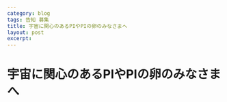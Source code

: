 ```yaml
---
category: blog
tags: 告知 募集
title: 宇宙に関心のあるPIやPIの卵のみなさまへ
layout: post
excerpt: 
---
```

# 宇宙に関心のあるPIやPIの卵のみなさまへ


